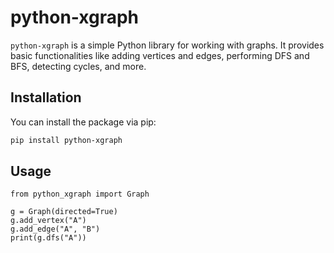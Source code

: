 # python-xgraph

`python-xgraph` is a simple Python library for working with graphs. It provides basic functionalities like adding vertices and edges, performing DFS and BFS, detecting cycles, and more.

## Installation

You can install the package via pip:

```bash
pip install python-xgraph
```

## Usage

```
from python_xgraph import Graph

g = Graph(directed=True)
g.add_vertex("A")
g.add_edge("A", "B")
print(g.dfs("A"))

```